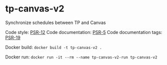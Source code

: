 # tp-canvas-v2
Synchronize schedules between TP and Canvas

Code style: [PSR-12](https://www.php-fig.org/psr/psr-12/)
Code documentation: [PSR-5](https://github.com/php-fig/fig-standards/blob/master/proposed/phpdoc.md)
Code documentation tags: [PSR-19](https://github.com/php-fig/fig-standards/blob/master/proposed/phpdoc-tags.md)

Docker build:
```docker build -t tp-canvas-v2 .```

Docker run:
```docker run -it --rm --name tp-canvas-v2-run tp-canvas-v2```